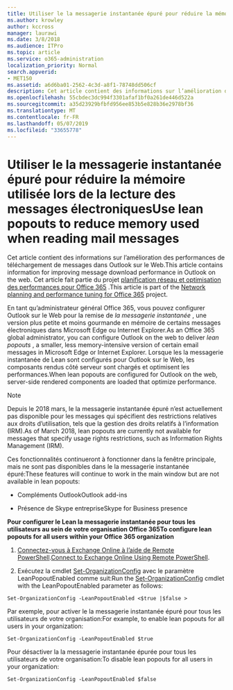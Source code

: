 ```yaml
---
title: Utiliser le la messagerie instantanée épuré pour réduire la mémoire utilisée lors de la lecture des messages électroniques
ms.author: krowley
author: kccross
manager: laurawi
ms.date: 3/8/2018
ms.audience: ITPro
ms.topic: article
ms.service: o365-administration
localization_priority: Normal
search.appverid:
- MET150
ms.assetid: a6d6ba01-2562-4c3d-a8f1-78748dd506cf
description: Cet article contient des informations sur l’amélioration des performances de téléchargement de messages dans Outlook sur le Web.
ms.openlocfilehash: 55cbdec3dc994f3301afaf1bf0a261de446d522a
ms.sourcegitcommit: a35d23929bfbfd956ee853b5e828b36e2978bf36
ms.translationtype: MT
ms.contentlocale: fr-FR
ms.lasthandoff: 05/07/2019
ms.locfileid: "33655778"
---
```

# <a name="use-lean-popouts-to-reduce-memory-used-when-reading-mail-messages"></a><span data-ttu-id="f5a55-103">Utiliser le la messagerie instantanée épuré pour réduire la mémoire utilisée lors de la lecture des messages électroniques</span><span class="sxs-lookup"><span data-stu-id="f5a55-103">Use lean popouts to reduce memory used when reading mail messages</span></span>

<span data-ttu-id="f5a55-104">Cet article contient des informations sur l’amélioration des performances de téléchargement de messages dans Outlook sur le Web.</span><span class="sxs-lookup"><span data-stu-id="f5a55-104">This article contains information for improving message download performance in Outlook on the web.</span></span> <span data-ttu-id="f5a55-105">Cet article fait partie du projet [planification réseau et optimisation des performances pour Office 365](https://aka.ms/tune) .</span><span class="sxs-lookup"><span data-stu-id="f5a55-105">This article is part of the [Network planning and performance tuning for Office 365](https://aka.ms/tune) project.</span></span>
   
<span data-ttu-id="f5a55-106">En tant qu’administrateur général Office 365, vous pouvez configurer Outlook sur le Web pour la remise de *la messagerie instantanée* , une version plus petite et moins gourmande en mémoire de certains messages électroniques dans Microsoft Edge ou Internet Explorer.</span><span class="sxs-lookup"><span data-stu-id="f5a55-106">As an Office 365 global administrator, you can configure Outlook on the web to deliver  *lean popouts*  , a smaller, less memory-intensive version of certain email messages in Microsoft Edge or Internet Explorer.</span></span> <span data-ttu-id="f5a55-107">Lorsque les la messagerie instantanée de Lean sont configurés pour Outlook sur le Web, les composants rendus côté serveur sont chargés et optimisent les performances.</span><span class="sxs-lookup"><span data-stu-id="f5a55-107">When lean popouts are configured for Outlook on the web, server-side rendered components are loaded that optimize performance.</span></span> 
  
> [!NOTE]
> <span data-ttu-id="f5a55-108">Depuis le 2018 mars, le la messagerie instantanée épuré n’est actuellement pas disponible pour les messages qui spécifient des restrictions relatives aux droits d’utilisation, tels que la gestion des droits relatifs à l’information (IRM).</span><span class="sxs-lookup"><span data-stu-id="f5a55-108">As of March 2018, lean popouts are currently not available for messages that specify usage rights restrictions, such as Information Rights Management (IRM).</span></span> 
  
<span data-ttu-id="f5a55-109">Ces fonctionnalités continueront à fonctionner dans la fenêtre principale, mais ne sont pas disponibles dans le la messagerie instantanée épuré:</span><span class="sxs-lookup"><span data-stu-id="f5a55-109">These features will continue to work in the main window but are not available in lean popouts:</span></span>
  
- <span data-ttu-id="f5a55-110">Compléments Outlook</span><span class="sxs-lookup"><span data-stu-id="f5a55-110">Outlook add-ins</span></span>
    
- <span data-ttu-id="f5a55-111">Présence de Skype entreprise</span><span class="sxs-lookup"><span data-stu-id="f5a55-111">Skype for Business presence</span></span>
    
 <span data-ttu-id="f5a55-112">**Pour configurer le Lean la messagerie instantanée pour tous les utilisateurs au sein de votre organisation Office 365**</span><span class="sxs-lookup"><span data-stu-id="f5a55-112">**To configure lean popouts for all users within your Office 365 organization**</span></span>
  
1. <span data-ttu-id="f5a55-113">[Connectez-vous à Exchange Online à l’aide de Remote PowerShell](http://technet.microsoft.com/library/jj984289%28v=exchg.150%29.aspx ).</span><span class="sxs-lookup"><span data-stu-id="f5a55-113">[Connect to Exchange Online Using Remote PowerShell](http://technet.microsoft.com/library/jj984289%28v=exchg.150%29.aspx ).</span></span>
    
2. <span data-ttu-id="f5a55-114">Exécutez la cmdlet [Set-OrganizationConfig](https://technet.microsoft.com/library/aa997443%28v=exchg.160%29.aspx) avec le paramètre LeanPopoutEnabled comme suit:</span><span class="sxs-lookup"><span data-stu-id="f5a55-114">Run the [Set-OrganizationConfig](https://technet.microsoft.com/library/aa997443%28v=exchg.160%29.aspx) cmdlet with the LeanPopoutEnabled parameter as follows:</span></span> 
    
  ```
  Set-OrganizationConfig -LeanPopoutEnabled <$true |$false >
  ```

  <span data-ttu-id="f5a55-115">Par exemple, pour activer le la messagerie instantanée épuré pour tous les utilisateurs de votre organisation:</span><span class="sxs-lookup"><span data-stu-id="f5a55-115">For example, to enable lean popouts for all users in your organization:</span></span>
    
  ```
  Set-OrganizationConfig -LeanPopoutEnabled $true
  ```

  <span data-ttu-id="f5a55-116">Pour désactiver la la messagerie instantanée épurée pour tous les utilisateurs de votre organisation:</span><span class="sxs-lookup"><span data-stu-id="f5a55-116">To disable lean popouts for all users in your organization:</span></span>
    
  ```
  Set-OrganizationConfig -LeanPopoutEnabled $false
  ```


